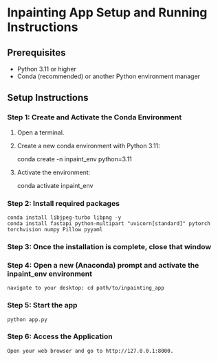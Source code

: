 # Inpainting App Setup and Running Instructions

## Prerequisites
- Python 3.11 or higher
- Conda (recommended) or another Python environment manager

## Setup Instructions

### Step 1: Create and Activate the Conda Environment
1. Open a terminal.
2. Create a new conda environment with Python 3.11:

   conda create -n inpaint_env python=3.11

3. Activate the environment:

   conda activate inpaint_env

### Step 2: Install required packages
    conda install libjpeg-turbo libpng -y
    conda install fastapi python-multipart "uvicorn[standard]" pytorch torchvision numpy Pillow pyyaml

### Step 3: Once the installation is complete, close that window


### Step 4: Open a new (Anaconda) prompt and activate the inpaint_env environment

    navigate to your desktop: cd path/to/inpainting_app

### Step 5: Start the app

    python app.py

### Step 6: Access the Application

    Open your web browser and go to http://127.0.0.1:8000.